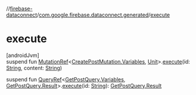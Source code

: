 //[firebase-dataconnect](../../index.md)/[com.google.firebase.dataconnect.generated](index.md)/[execute](execute.md)

# execute

[androidJvm]\
suspend fun [MutationRef](../com.google.firebase.dataconnect/-mutation-ref/index.md)&lt;[CreatePostMutation.Variables](-create-post-mutation/-variables/index.md), [Unit](https://kotlinlang.org/api/latest/jvm/stdlib/kotlin/-unit/index.html)&gt;.[execute](execute.md)(id: [String](https://kotlinlang.org/api/latest/jvm/stdlib/kotlin/-string/index.html), content: [String](https://kotlinlang.org/api/latest/jvm/stdlib/kotlin/-string/index.html))

suspend fun [QueryRef](../com.google.firebase.dataconnect/-query-ref/index.md)&lt;[GetPostQuery.Variables](-get-post-query/-variables/index.md), [GetPostQuery.Result](-get-post-query/-result/index.md)&gt;.[execute](execute.md)(id: [String](https://kotlinlang.org/api/latest/jvm/stdlib/kotlin/-string/index.html)): [GetPostQuery.Result](-get-post-query/-result/index.md)
